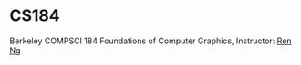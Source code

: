 # CS184
Berkeley COMPSCI 184 Foundations of Computer Graphics, Instructor: [Ren Ng](https://vcresearch.berkeley.edu/faculty/ren-ng)

